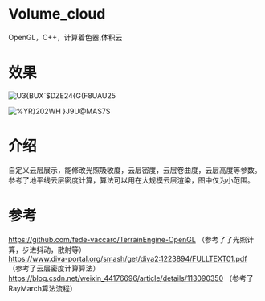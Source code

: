 # Volume_cloud  
OpenGL，C++，计算着色器,体积云  

# 效果  

![U3{BUX`$DZE24{G(F8UAU25](https://user-images.githubusercontent.com/83110022/235863132-89070af3-74ce-4a15-9160-574ee8c8456e.png)

![%YR}202`WH }`J9U@MAS7S](https://user-images.githubusercontent.com/83110022/235863230-4591f6fa-ec0d-42d7-9552-50a080b0aba4.png)  

# 介绍  
自定义云层展示，能修改光照吸收度，云层密度，云层卷曲度，云层高度等参数。  
参考了地平线云层密度计算，算法可以用在大规模云层渲染，图中仅为小范围。  

# 参考  
https://github.com/fede-vaccaro/TerrainEngine-OpenGL （参考了了光照计算，步进抖动，散射等）  
https://www.diva-portal.org/smash/get/diva2:1223894/FULLTEXT01.pdf （参考了云层密度计算算法）  
https://blog.csdn.net/weixin_44176696/article/details/113090350 （参考了RayMarch算法流程）  


